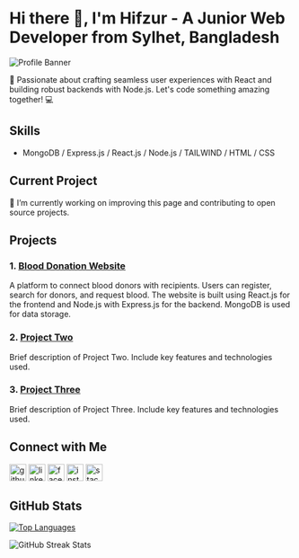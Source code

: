 # Hi there 👋, I'm Hifzur - A Junior Web Developer from Sylhet, Bangladesh

![Profile Banner](https://media.licdn.com/dms/image/C5616AQFNvSJokZIugQ/profile-displaybackgroundimage-shrink_350_1400/0/1601365925495?e=1707350400&v=beta&t=FGsuJA1YZjxuBtFTJSTjZxd6m0y6cypXwF9Bz6SF5aM)

🚀 Passionate about crafting seamless user experiences with React and building robust backends with Node.js. Let's code something amazing together! 💻

## Skills

- MongoDB / Express.js / React.js / Node.js / TAILWIND / HTML / CSS

## Current Project

🔭 I’m currently working on improving this page and contributing to open source projects.

## Projects

### 1. [Blood Donation Website](https://blood-donres.web.app/)

A platform to connect blood donors with recipients. Users can register, search for donors, and request blood. The website is built using React.js for the frontend and Node.js with Express.js for the backend. MongoDB is used for data storage.

### 2. [Project Two](link-to-project2)

Brief description of Project Two. Include key features and technologies used.

### 3. [Project Three](link-to-project3)

Brief description of Project Three. Include key features and technologies used.

## Connect with Me

[<img src='https://cdn.jsdelivr.net/npm/simple-icons@3.0.1/icons/github.svg' alt='github' height='30'>](https://github.com/hifzurmax)  [<img src='https://cdn.jsdelivr.net/npm/simple-icons@3.0.1/icons/linkedin.svg' alt='linkedin' height='30'>](https://www.linkedin.com/in/hifzurmax/)  [<img src='https://cdn.jsdelivr.net/npm/simple-icons@3.0.1/icons/facebook.svg' alt='facebook' height='30'>](https://www.facebook.com/hifzurmax)  [<img src='https://cdn.jsdelivr.net/npm/simple-icons@3.0.1/icons/instagram.svg' alt='instagram' height='30'>](https://www.instagram.com/hifzurmax/)  [<img src='https://cdn.jsdelivr.net/npm/simple-icons@3.0.1/icons/stackoverflow.svg' alt='stackoverflow' height='30'>](https://stackoverflow.com/users/8251108)  

## GitHub Stats

[![Top Languages](https://github-readme-stats.vercel.app/api/top-langs/?username=hifzurmax&layout=compact)](https://github.com/anuraghazra/github-readme-stats)

![GitHub Streak Stats](https://streak-stats.demolab.com/?user=hifzurmax)
